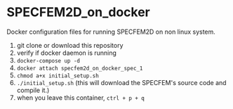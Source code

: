 # SPECFEM2D_on_docker  

Docker configuration files for running SPECFEM2D on non linux system.  

1. git clone or download this repository  
2. verify if docker daemon is running  
3. `docker-compose up -d`  
4. `docker attach specfem2d_on_docker_spec_1`
5. `chmod a+x initial_setup.sh`  
6. `./initial_setup.sh` (this will download the SPECFEM's source code and compile it.)
7. when you leave this container, `ctrl + p + q`
